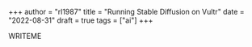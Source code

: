 +++
author = "rl1987"
title = "Running Stable Diffusion on Vultr"
date = "2022-08-31"
draft = true
tags = ["ai"]
+++

WRITEME

